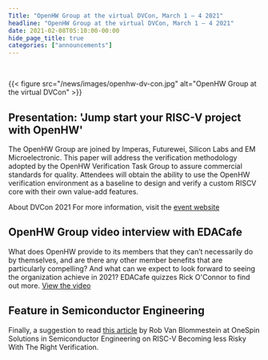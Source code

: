 ```yaml
---
Title: "OpenHW Group at the virtual DVCon, March 1 – 4 2021"
headline: "OpenHW Group at the virtual DVCon, March 1 – 4 2021"
date: 2021-02-08T05:10:00-00:00
hide_page_title: true
categories: ["announcements"]
---
```


<br />

{{< figure src="/news/images/openhw-dv-con.jpg" alt="OpenHW Group at the virtual DVCon" >}}

## Presentation: 'Jump start your RISC-V project with OpenHW'
The OpenHW Group are joined by Imperas, Futurewei, Silicon Labs and EM Microelectronic.
This paper will address the verification methodology adopted by the OpenHW Verification Task Group to assure commercial standards for quality. Attendees will obtain the ability to use the OpenHW verification environment as a baseline to design and verify a custom RISCV core with their own value-add features.

About DVCon 2021
For more information, visit the [event website](https://2021.dvcon.org/)

## OpenHW Group video interview with EDACafe
What does OpenHW provide to its members that they can’t necessarily do by themselves, and are there any other member benefits that are particularly compelling? And what can we expect to look forward to seeing the organization achieve in 2021? EDACafe quizzes Rick O'Connor to find out more.
[View the video](https://www.edacafe.com/video/OpenHW-Group-Rick-O39;Connor-Founder-CEO/1379978/media.html)

## Feature in Semiconductor Engineering
Finally, a suggestion to read [this article](https://semiengineering.com/risc-v-becoming-less-risky-with-the-right-verification/) by Rob Van Blommestein at OneSpin Solutions in Semiconductor Engineering on RISC-V Becoming less Risky With The Right Verification.